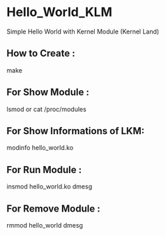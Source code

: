 # Hello_World_KLM
Simple Hello World with Kernel Module (Kernel Land)

## How to Create :
  make
  
## For Show Module :
  lsmod or cat /proc/modules


## For Show Informations of LKM:
  modinfo hello_world.ko

## For Run Module :
  insmod hello_world.ko
  dmesg

## For Remove Module :
  rmmod hello_world
  dmesg
